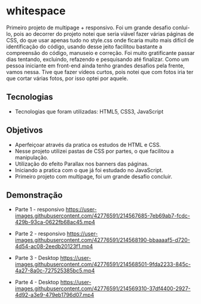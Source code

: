 # whitespace
Primeiro projeto de multipage  + responsivo. Foi um grande desafio conluí-lo, pois ao decorrer do projeto notei que seria viável fazer várias páginas de CSS, do que usar apenas tudo no style.css onde ficaria muito mais difícil de identificação do código, usando desse jeito facilitou bastante a compreensão do código, manuseio e correção. Foi muito gratificante passar dias tentando, excluindo, refazendo e pesquisando até finalizar. Como um pessoa iniciante em front-end ainda tenho grandes desafios pela frente, vamos nessa. Tive que fazer vídeos curtos, pois notei que com fotos iria ter que cortar várias fotos, por isso optei por aquele. 

## Tecnologias

 - Tecnologias que foram utilizadas: HTML5, CSS3, JavaScript

## Objetivos

* Aperfeiçoar através da pratica os estudos de HTML e CSS.
* Nesse projeto utilizei pastas de CSS por partes, o que facilitou a manipulação.
* Utilização do efeito Parallax nos banners das páginas.
* Iniciando a pratica com o que já foi estudado no JavaScript.
* Primeiro projeto com multipage, foi um grande desafio concluir.


## Demonstração

* Parte 1 - responsivo
https://user-images.githubusercontent.com/42776591/214567685-7eb69ab7-fcdc-429b-93ca-0622fb68ac45.mp4

* Parte 2 - responsivo
https://user-images.githubusercontent.com/42776591/214568190-bbaaaaf5-d720-4d54-ac08-2eedb20123f1.mp4

* Parte 3 - Desktop
https://user-images.githubusercontent.com/42776591/214568501-9fda2233-845c-4a27-8a0c-727525385bc5.mp4

* Parte 4 - Desktop
https://user-images.githubusercontent.com/42776591/214569310-37df4400-2927-4d92-a3e9-479eb1796d07.mp4


